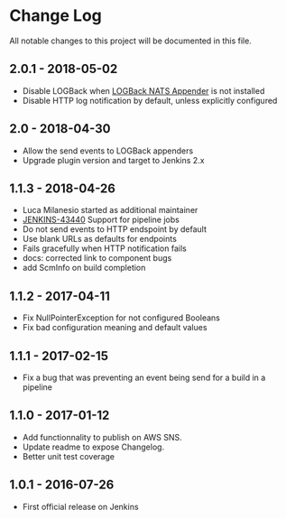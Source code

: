 # Change Log
All notable changes to this project will be documented in this file.

## 2.0.1 - 2018-05-02

- Disable LOGBack when [LOGBack NATS Appender](https://plugins.jenkins.io/logback-nats-appender) is not installed
- Disable HTTP log notification by default, unless explicitly configured

## 2.0 - 2018-04-30

- Allow the send events to LOGBack appenders
- Upgrade plugin version and target to Jenkins 2.x

## 1.1.3 - 2018-04-26

- Luca Milanesio started as additional maintainer
- [JENKINS-43440](https://issues.jenkins-ci.org/browse/JENKINS-43440) Support for pipeline jobs
- Do not send events to HTTP endspoint by default
- Use blank URLs as defaults for endpoints
- Fails gracefully when HTTP notification fails
- docs: corrected link to component bugs
- add ScmInfo on build completion

## 1.1.2 - 2017-04-11

- Fix NullPointerException for not configured Booleans
- Fix bad configuration meaning and default values

## 1.1.1 - 2017-02-15

- Fix a bug that was preventing an event being send for a build in a pipeline

## 1.1.0 - 2017-01-12

- Add functionnality to publish on AWS SNS. 
- Update readme to expose Changelog.
- Better unit test coverage


## 1.0.1 - 2016-07-26

- First official release on Jenkins
